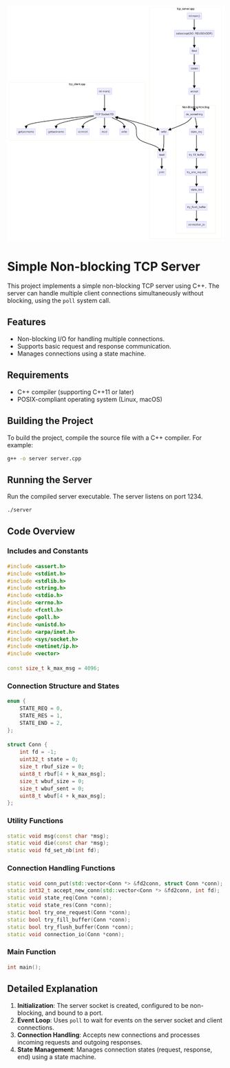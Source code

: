 ![alt text](../misc/img/tcp_server-2024-06-28-155622.png)

# Simple Non-blocking TCP Server

This project implements a simple non-blocking TCP server using C++. The server can handle multiple client connections simultaneously without blocking, using the `poll` system call.

## Features

- Non-blocking I/O for handling multiple connections.
- Supports basic request and response communication.
- Manages connections using a state machine.

## Requirements

- C++ compiler (supporting C++11 or later)
- POSIX-compliant operating system (Linux, macOS)

## Building the Project

To build the project, compile the source file with a C++ compiler. For example:

```sh
g++ -o server server.cpp
```

## Running the Server

Run the compiled server executable. The server listens on port 1234.

```sh
./server
```

## Code Overview

### Includes and Constants

```cpp
#include <assert.h>
#include <stdint.h>
#include <stdlib.h>
#include <string.h>
#include <stdio.h>
#include <errno.h>
#include <fcntl.h>
#include <poll.h>
#include <unistd.h>
#include <arpa/inet.h>
#include <sys/socket.h>
#include <netinet/ip.h>
#include <vector>

const size_t k_max_msg = 4096;
```

### Connection Structure and States

```cpp
enum {
    STATE_REQ = 0,
    STATE_RES = 1,
    STATE_END = 2,
};

struct Conn {
    int fd = -1;
    uint32_t state = 0;
    size_t rbuf_size = 0;
    uint8_t rbuf[4 + k_max_msg];
    size_t wbuf_size = 0;
    size_t wbuf_sent = 0;
    uint8_t wbuf[4 + k_max_msg];
};
```

### Utility Functions

```cpp
static void msg(const char *msg);
static void die(const char *msg);
static void fd_set_nb(int fd);
```

### Connection Handling Functions

```cpp
static void conn_put(std::vector<Conn *> &fd2conn, struct Conn *conn);
static int32_t accept_new_conn(std::vector<Conn *> &fd2conn, int fd);
static void state_req(Conn *conn);
static void state_res(Conn *conn);
static bool try_one_request(Conn *conn);
static bool try_fill_buffer(Conn *conn);
static bool try_flush_buffer(Conn *conn);
static void connection_io(Conn *conn);
```

### Main Function

```cpp
int main();
```

## Detailed Explanation

1. **Initialization**: The server socket is created, configured to be non-blocking, and bound to a port.
2. **Event Loop**: Uses `poll` to wait for events on the server socket and client connections.
3. **Connection Handling**: Accepts new connections and processes incoming requests and outgoing responses.
4. **State Management**: Manages connection states (request, response, end) using a state machine.